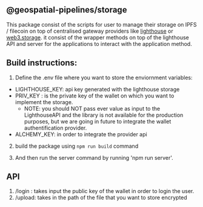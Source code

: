 ## @geospatial-pipelines/storage

This package consist of the scripts for user to manage their storage on IPFS / filecoin on top of centralised gateway providers like [lighthouse](https://lighthouse.storage) or [web3.storage](https://web3.storage). it consist of the wrapper methods on top of the lighthouse API and server for the applications to interact with the application method. 


## Build instructions:

1. Define the .env file where you want to store the enviornment variables:
 - LIGHTHOUSE_KEY: api key generated with the lighthouse storage
 - PRIV_KEY : is the private key of the wallet on which you want to implement the storage. 
    - NOTE: you should NOT pass ever value as input to the LighthouseAPI and the library is not available for the production purposes, but we are going in future to integrate the wallet authentification provider.
 - ALCHEMY_KEY: in order to integrate the provider api


2. build the package using `npm run build` command

3. And then run the server command by running 'npm run server'.


## API

1. /login : takes input the public key of the wallet in order to login the user.
2. /upload: takes in the path of the file that you want to store encrypted
 